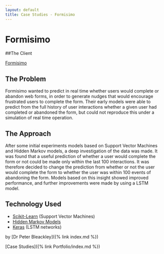 ```yaml
---
layout: default
title: Case Studies - Formisimo
---
```


# Formisimo

##The Client

[Formisimo](https://www.zuko.io/formisimo)

## The Problem

Formisimo wanted to predict in real time whether users would complete or abandon web forms, in order to generate nudges that would encourage frustrated users to complete the form. Their early models were able to predict from the full history of user interactions whether a given user had completed or abandoned the form, but could not reproduce this under a simulation of real time operation.

## The Approach

After some initial experiments models based on Support Vector Machines and Hidden Markov models, a deep investigation of the data was made. It was found that a useful prediction of whether a user would complete the form or not could be made only within the last 100 interactions. It was therefore decided to change the prediction from whether or not the user would complete the form to whether the user was within 100 events of abandoning the form. Models based on this insight showed improved performance, and further improvements were made by using a LSTM model.

## Technology Used

* [Scikit-Learn](https://scikit-learn.org/stable/) (Support Vector Machines)
* [Hidden Markov Models](https://pypi.python.org/pypi/Markov)
* [Keras](https://keras.io/) (LSTM networks)

by [Dr Peter Bleackley]({% link index.md %})

[Case Studies]({% link Portfolio/index.md %})
